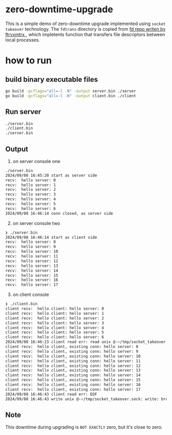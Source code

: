 # zero-downtime-upgrade

This is a simple demo of zero-downtime upgrade implemented using `socket takeover` technology. The `fdtrans` directory is copied from [fd repo writen by ftrvxmtrx
](https://github.com/ftrvxmtrx/fd/tree/master), which impletents function that transfers file descriptors between local processes.

# how to run

## build binary executable files

```bash
go build -gcflags="all=-l -N" -output server.bin ./server
go build -gcflags="all=-l -N" -output client.bin ./client
```

## Run server

```bash
./server.bin
./client.bin
./server.bin
```

## Output

1. on server console one

```bash
./server.bin
2024/09/08 16:45:20 start as server side
recv:  hello server: 0
recv:  hello server: 1
recv:  hello server: 2
recv:  hello server: 3
recv:  hello server: 4
recv:  hello server: 5
recv:  hello server: 6
2024/09/08 16:46:14 conn closed, as server side
```

2. on server console two

```bash
❯ ./server.bin
2024/09/08 16:46:14 start as client side
recv:  hello server: 8
recv:  hello server: 9
recv:  hello server: 10
recv:  hello server: 11
recv:  hello server: 12
recv:  hello server: 13
recv:  hello server: 14
recv:  hello server: 15
recv:  hello server: 16
recv:  hello server: 17
```

3. on client console

```bash
❯ ./client.bin
client recv:  hello client: hello server: 0
client recv:  hello client: hello server: 1
client recv:  hello client: hello server: 2
client recv:  hello client: hello server: 3
client recv:  hello client: hello server: 4
client recv:  hello client: hello server: 5
client recv:  hello client: hello server: 6
2024/09/08 16:46:23 client read err: read unix @->/tmp/socket_takeover.sock: i/o timeout
client recv:  hello client, existing conn: hello server: 8
client recv:  hello client, existing conn: hello server: 9
client recv:  hello client, existing conn: hello server: 10
client recv:  hello client, existing conn: hello server: 11
client recv:  hello client, existing conn: hello server: 12
client recv:  hello client, existing conn: hello server: 13
client recv:  hello client, existing conn: hello server: 14
client recv:  hello client, existing conn: hello server: 15
client recv:  hello client, existing conn: hello server: 16
client recv:  hello client, existing conn: hello server: 17
2024/09/08 16:46:43 client read err: EOF
2024/09/08 16:46:43 write unix @->/tmp/socket_takeover.sock: write: broken pipe
```

## Note

This downtime during upgrading is `NOT EXACTLY` zero, but it's close to zero.
